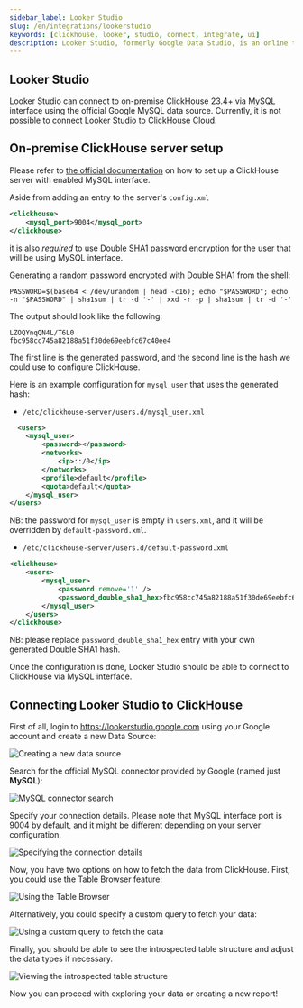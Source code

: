 ```yaml
---
sidebar_label: Looker Studio
slug: /en/integrations/lookerstudio
keywords: [clickhouse, looker, studio, connect, integrate, ui]
description: Looker Studio, formerly Google Data Studio, is an online tool for converting data into customizable informative reports and dashboards.
---
```


## Looker Studio

Looker Studio can connect to on-premise ClickHouse 23.4+ via MySQL interface using the official Google MySQL data source. 
Currently, it is not possible to connect Looker Studio to ClickHouse Cloud.

## On-premise ClickHouse server setup

Please refer to [the official documentation](https://clickhouse.com/docs/en/interfaces/mysql) 
on how to set up a ClickHouse server with enabled MySQL interface.

Aside from adding an entry to the server's `config.xml`

```xml
<clickhouse>
    <mysql_port>9004</mysql_port>
</clickhouse>
```

it is also _required_ to use 
[Double SHA1 password encryption](https://clickhouse.com/docs/en/operations/settings/settings-users#user-namepassword) 
for the user that will be using MySQL interface. 

Generating a random password encrypted with Double SHA1 from the shell:

```shell
PASSWORD=$(base64 < /dev/urandom | head -c16); echo "$PASSWORD"; echo -n "$PASSWORD" | sha1sum | tr -d '-' | xxd -r -p | sha1sum | tr -d '-'
```

The output should look like the following:

```
LZOQYnqQN4L/T6L0
fbc958cc745a82188a51f30de69eebfc67c40ee4
```

The first line is the generated password, and the second line is the hash we could use to configure ClickHouse.

Here is an example configuration for `mysql_user` that uses the generated hash:

* `/etc/clickhouse-server/users.d/mysql_user.xml`
```xml
  <users>
    <mysql_user>
        <password></password>
        <networks>
            <ip>::/0</ip>
        </networks>
        <profile>default</profile>
        <quota>default</quota>
    </mysql_user>
</users> 
```

NB: the password for `mysql_user` is empty in `users.xml`, and it will be overridden by `default-password.xml`.

* `/etc/clickhouse-server/users.d/default-password.xml`

```xml
<clickhouse>
    <users>
        <mysql_user>
            <password remove='1' />
            <password_double_sha1_hex>fbc958cc745a82188a51f30de69eebfc67c40ee4</password_double_sha1_hex>
        </mysql_user>
    </users>
</clickhouse>
```

NB: please replace `password_double_sha1_hex` entry with your own generated Double SHA1 hash.

Once the configuration is done, Looker Studio should be able to connect to ClickHouse via MySQL interface. 

## Connecting Looker Studio to ClickHouse

First of all, login to https://lookerstudio.google.com using your Google account and create a new Data Source:

![Creating a new data source](./images/looker_studio_01.png)
  
Search for the official MySQL connector provided by Google (named just **MySQL**):

![MySQL connector search](./images/looker_studio_02.png)
  
Specify your connection details. Please note that MySQL interface port is 9004 by default, 
and it might be different depending on your server configuration.

![Specifying the connection details](./images/looker_studio_03.png)

Now, you have two options on how to fetch the data from ClickHouse. First, you could use the Table Browser feature:

![Using the Table Browser](./images/looker_studio_04.png)
  
Alternatively, you could specify a custom query to fetch your data:

![Using a custom query to fetch the data](./images/looker_studio_05.png)

Finally, you should be able to see the introspected table structure and adjust the data types if necessary. 

![Viewing the introspected table structure](./images/looker_studio_06.png)

Now you can proceed with exploring your data or creating a new report! 
